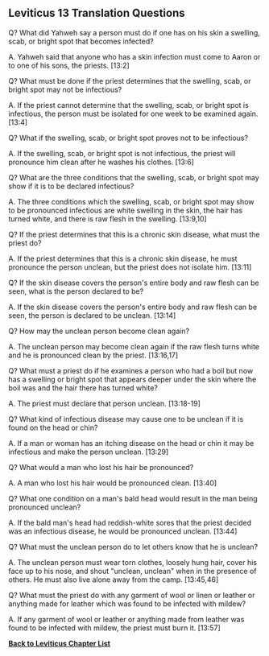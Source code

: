 ## Leviticus 13 Translation Questions ##

Q? What did Yahweh say a person must do if one has on his skin a swelling, scab, or bright spot that becomes infected?

A. Yahweh said that anyone who has a skin infection must come to Aaron or to one of his sons, the priests. [13:2]

Q? What must be done if the priest determines that the swelling, scab, or bright spot may not be infectious?

A. If the priest cannot determine that the swelling, scab, or bright spot is infectious, the person must be isolated for one week to be examined again. [13:4]

Q? What if the swelling, scab, or bright spot proves not to be infectious?

A. If the swelling, scab, or bright spot is not infectious, the priest will pronounce him clean after he washes his clothes. [13:6]

Q? What are the three conditions that the swelling, scab, or bright spot may show if it is to be declared infectious?

A. The three conditions which the swelling, scab, or bright spot may show to be pronounced infectious are white swelling in the skin, the hair has turned white, and there is raw flesh in the swelling. [13:9,10]

Q? If the priest determines that this is a chronic skin disease, what must the priest do?

A. If the priest determines that this is a chronic skin disease, he must pronounce the person unclean, but the priest does not isolate him. [13:11]

Q? If the skin disease covers the person's entire body and raw flesh can be seen, what is the person declared to be?

A. If the skin disease covers the person's entire body and raw flesh can be seen, the person is declared to be unclean. [13:14]

Q? How may the unclean person become clean again?

A. The unclean person may become clean again if the raw flesh turns white and he is pronounced clean by the priest. [13:16,17]

Q? What must a priest do if he examines a person who had a boil but now has a swelling or bright spot that appears deeper under the skin where the boil was and the hair there has turned white?

A. The priest must declare that person unclean. [13:18-19]

Q? What kind of infectious disease may cause one to be unclean if it is found on the head or chin?

A. If a man or woman has an itching disease on the head or chin it may be infectious and make the person unclean. [13:29]

Q? What would a man who lost his hair be pronounced?

A. A man who lost his hair would be pronounced clean. [13:40]

Q? What one condition on a man's bald head would result in the man being pronounced unclean?

A. If the bald man's head had reddish-white sores that the priest decided was an infectious disease, he would be pronounced unclean. [13:44]

Q? What must the unclean person do to let others know that he is unclean?

A. The unclean person must wear torn clothes, loosely hung hair, cover his face up to his nose, and shout "unclean, unclean" when in the presence of others. He must also live alone away from the camp. [13:45,46]

Q? What must the priest do with any garment of wool or linen or leather or anything made for leather which was found to be infected with mildew?

A. If any garment of wool or leather or anything made from leather was found to be infected with mildew, the priest must burn it. [13:57]

__[Back to Leviticus Chapter List](./)__

